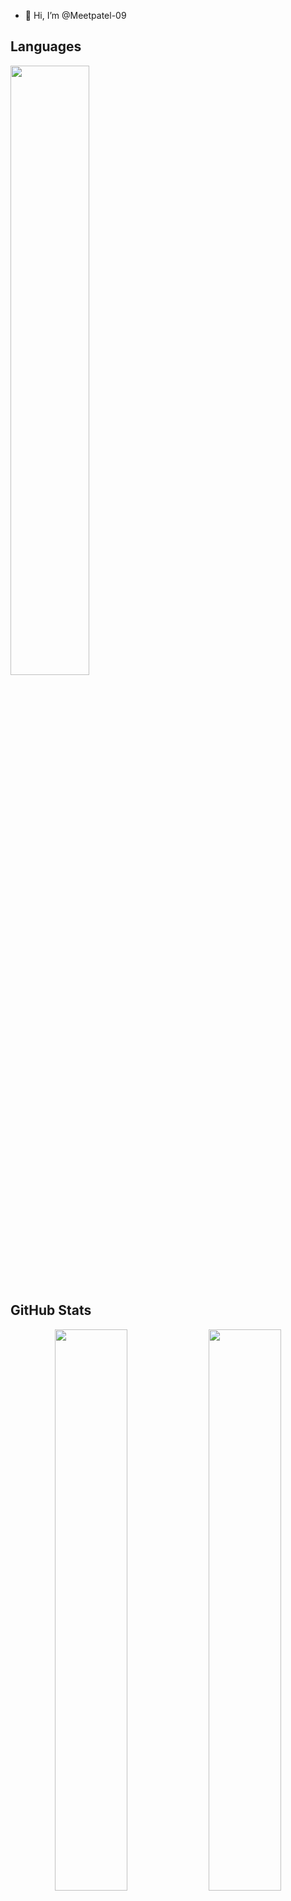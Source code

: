 - 👋 Hi, I’m @Meetpatel-09
<!--- 
- 👀 I’m interested in ...
- 🌱 I’m currently learning Flutter
--->


<!--- 
- 💞️ I’m looking to collaborate on ...
- 📫 How to reach me ...
--->
<!---
Meetpatel-09/Meetpatel-09 is a ✨ special ✨ repository because its `README.md` (this file) appears on your GitHub profile.
You can click the Preview link to take a look at your changes.
--->

## Languages

<img width="50%" src="https://github-readme-stats.vercel.app/api/top-langs/?username=Meetpatel-09&theme=tokyonight&langs_count=10&layout=compact&show_icons=true&border_radius=40">

## GitHub Stats

<p align="center">

<img width="48%" src="https://github-readme-stats.vercel.app/api?username=Meetpatel-09&theme=tokyonight&show_icons=true">

<img width="48%" src="http://github-readme-streak-stats.herokuapp.com?user=Meetpatel-09&theme=tokyonight">
 </p>

